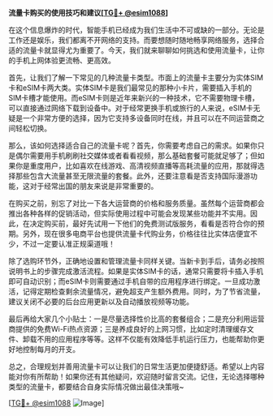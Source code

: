**流量卡购买的使用技巧和建议[[TG💪+ @esim1088](https://t.me/s/esim1088)]**

在这个信息爆炸的时代，智能手机已经成为我们生活中不可或缺的一部分。无论是工作还是娱乐，我们都离不开网络的支持。而要想随时随地畅享网络服务，选择合适的流量卡就显得尤为重要了。今天，我们就来聊聊如何挑选和使用流量卡，让你的手机上网体验更流畅、更高效。

首先，让我们了解一下常见的几种流量卡类型。市面上的流量卡主要分为实体SIM卡和eSIM卡两大类。实体SIM卡是我们最常见的那种小卡片，需要插入手机的SIM卡槽才能使用。而eSIM卡则是近年来新兴的一种技术，它不需要物理卡槽，可以直接通过网络下载到设备中。对于经常更换手机或旅行的人来说，eSIM卡无疑是一个非常方便的选择，因为它支持多设备同时在线，并且可以在不同运营商之间轻松切换。

那么，该如何选择适合自己的流量卡呢？首先，你需要考虑自己的需求。如果你只是偶尔需要用手机刷刷社交媒体或者看看视频，那么基础套餐可能就足够了；但如果你是重度用户，比如喜欢在线游戏、高清视频直播等高耗流量的应用，那就得选择那些包含大流量甚至无限流量的套餐。此外，还要注意看是否支持国际漫游功能，这对于经常出国的朋友来说是非常重要的。

在购买之前，别忘了对比一下各大运营商的价格和服务质量。虽然每个运营商都会推出各种各样的促销活动，但实际使用过程中可能会发现某些功能并不实用。因此，在决定购买前，最好先试用一下他们的免费测试版服务，看看是否符合你的预期。另外，现在很多电商平台也提供流量卡代购业务，价格往往比实体店便宜不少，不过一定要认准正规渠道哦！

除了选购环节外，正确地设置和管理流量卡同样关键。当新卡到手后，请务必按照说明书上的步骤完成激活流程。如果是实体SIM卡的话，通常只需要将卡插入手机即可自动识别；而eSIM卡则需要通过手机自带的应用程序进行绑定。一旦成功激活，记得定期检查剩余流量情况，避免超支产生额外费用。同时，为了节省流量，建议关闭不必要的后台应用更新以及自动播放视频等功能。

最后再给大家几个小贴士：一是尽量选择性价比高的套餐组合；二是充分利用运营商提供的免费Wi-Fi热点资源；三是养成良好的上网习惯，比如定时清理缓存文件、卸载不用的应用程序等等。这样不仅能有效降低手机运行压力，也能帮助你更好地控制每月的开支。

总之，合理规划并善用流量卡可以让我们的日常生活更加便捷舒适。希望以上内容能对你有所帮助！如果你还有其他疑问，欢迎随时留言交流。记住，无论选择哪种类型的流量卡，都要结合自身实际情况做出最佳决策哦~

[[TG💪+ @esim1088](https://t.me/s/esim1088) ![Image](https://i.postimg.cc/4NQfJmqS/Snipaste-2025-05-13-00-14-12.png)]